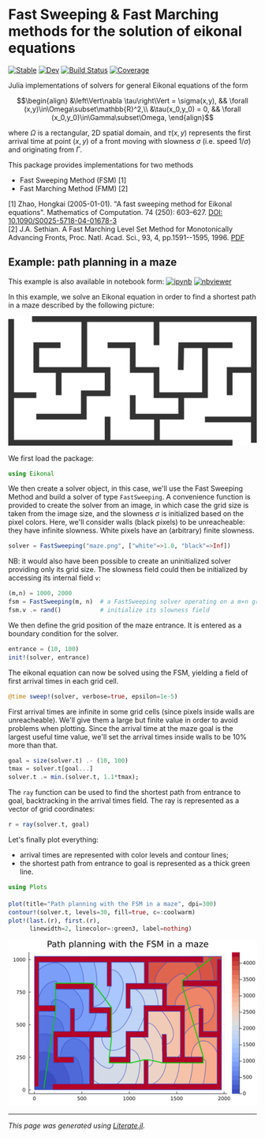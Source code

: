 # Fast Sweeping & Fast Marching methods for the solution of eikonal equations

[![Stable](https://img.shields.io/badge/docs-stable-blue.svg)](https://triscale-innov.github.io/Eikonal.jl/stable/)
[![Dev](https://img.shields.io/badge/docs-dev-blue.svg)](https://triscale-innov.github.io/Eikonal.jl/dev/)
[![Build Status](https://github.com/triscale-innov/Eikonal.jl/actions/workflows/CI.yml/badge.svg?branch=main)](https://github.com/triscale-innov/Eikonal.jl/actions/workflows/CI.yml?query=branch%3Amain)
[![Coverage](https://codecov.io/gh/triscale-innov/Eikonal.jl/branch/main/graph/badge.svg)](https://codecov.io/gh/triscale-innov/Eikonal.jl)

Julia implementations of solvers for general Eikonal equations of the form

$$\begin{align}
&\left\Vert\nabla \tau\right\Vert = \sigma(x,y), && \forall (x,y)\in\Omega\subset\mathbb{R}^2,\\
&\tau(x_0,y_0) = 0, && \forall (x_0,y_0)\in\Gamma\subset\Omega,
\end{align}$$

where $\Omega$ is a rectangular, 2D spatial domain, and $\tau(x,y)$ represents
the first arrival time at point $(x,y)$ of a front moving with slowness
$\sigma$ (i.e. speed $1/\sigma$) and originating from $\Gamma$.

This package provides implementations for two methods

- Fast Sweeping Method (FSM)  [1]
- Fast Marching Method (FMM)  [2]

[1] Zhao, Hongkai (2005-01-01). "A fast sweeping method for Eikonal equations". Mathematics of Computation. 74 (250): 603–627. [DOI: 10.1090/S0025-5718-04-01678-3](https://doi.org/10.1090%2FS0025-5718-04-01678-3)<br/>
[2] J.A. Sethian. A Fast Marching Level Set Method for Monotonically Advancing Fronts, Proc. Natl. Acad. Sci., 93, 4, pp.1591--1595, 1996. [PDF](https://math.berkeley.edu/~sethian/2006/Papers/sethian.fastmarching.pdf)

## Example: path planning in a maze

This example is also available in notebook form:
[![ipynb](https://img.shields.io/badge/download-ipynb-blue)](docs/readme/README.ipynb)
[![nbviewer](https://img.shields.io/badge/show-nbviewer-blue.svg)](https://nbviewer.jupyter.org/github/triscale-innov/Eikonal.jl/blob/main/docs/readme/README.ipynb)

In this example, we solve an Eikonal equation in order to find a shortest path
in a maze described by the following picture:

![](docs/readme/maze.png)

We first load the package:

````julia
using Eikonal
````

We then create a solver object, in this case, we'll use the Fast Sweeping
Method and build a solver of type `FastSweeping`. A convenience function is
provided to create the solver from an image, in which case the grid size is
taken from the image size, and the slowness $\sigma$ is initialized based on
the pixel colors. Here, we'll consider walls (black pixels) to be
unreacheable: they have infinite slowness. White pixels have an (arbitrary)
finite slowness.

````julia
solver = FastSweeping("maze.png", ["white"=>1.0, "black"=>Inf])
````

NB: it would also have been possible to create an uninitialized solver providing only its grid size. The slowness field could then be initialized by accessing its internal field `v`:
```julia
(m,n) = 1000, 2000
fsm = FastSweeping(m, n)  # a FastSweeping solver operating on a m×n grid
fsm.v .= rand()           # initialize its slowness field
```

We then define the grid position of the maze entrance. It is entered as a boundary condition for the solver.

````julia
entrance = (10, 100)
init!(solver, entrance)
````

The eikonal equation can now be solved using the FSM, yielding a field of
first arrival times in each grid cell.

````julia
@time sweep!(solver, verbose=true, epsilon=1e-5)
````

First arrival times are infinite in some grid cells (since pixels inside walls
are unreacheable). We'll give them a large but finite value in order to avoid
problems when plotting. Since the arrival time at the maze goal is the largest
useful time value, we'll set the arrival times inside walls to be 10% more than that.

````julia
goal = size(solver.t) .- (10, 100)
tmax = solver.t[goal...]
solver.t .= min.(solver.t, 1.1*tmax);
````

The `ray` function can be used to find the shortest path from entrance to
goal, backtracking in the arrival times field. The ray is represented as a vector of grid coordinates:

````julia
r = ray(solver.t, goal)
````

Let's finally plot everything:

- arrival times are represented with color levels and contour lines;
- the shortest path from entrance to goal is represented as a thick green line.

````julia
using Plots

plot(title="Path planning with the FSM in a maze", dpi=300)
contour!(solver.t, levels=30, fill=true, c=:coolwarm)
plot!(last.(r), first.(r),
      linewidth=2, linecolor=:green3, label=nothing)
````

![](docs/readme/path.png)

---

*This page was generated using [Literate.jl](https://github.com/fredrikekre/Literate.jl).*

